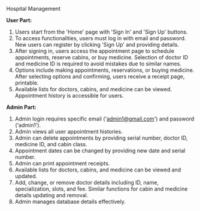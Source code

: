 Hospital Management

**User Part:**

1. Users start from the 'Home' page with 'Sign In' and 'Sign Up' buttons.
2. To access functionalities, users must log in with email and password. New users can register by clicking 'Sign Up' and providing details.
3. After signing in, users access the appointment page to schedule appointments, reserve cabins, or buy medicine. Selection of doctor ID and medicine ID is required to avoid mistakes due to similar names.
4. Options include making appointments, reservations, or buying medicine. After selecting options and confirming, users receive a receipt page, printable.
5. Available lists for doctors, cabins, and medicine can be viewed. Appointment history is accessible for users.

**Admin Part:**

1. Admin login requires specific email ('admin1@gmail.com') and password ('admin1').
2. Admin views all user appointment histories.
3. Admin can delete appointments by providing serial number, doctor ID, medicine ID, and cabin class.
4. Appointment dates can be changed by providing new date and serial number.
5. Admin can print appointment receipts.
6. Available lists for doctors, cabins, and medicine can be viewed and updated.
7. Add, change, or remove doctor details including ID, name, specialization, slots, and fee. Similar functions for cabin and medicine details updating and removal.
8. Admin manages database details effectively.
